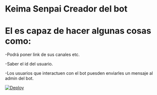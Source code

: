 # Keima Senpai Creador del bot

# El es capaz de hacer algunas cosas como:

-Podrá poner link de sus canales etc.

-Saber el id del usuario.

-Los usuarios que interactuen con el bot puesden enviarles un mensaje al admin del bot.


[![Deploy](https://www.herokucdn.com/deploy/button.svg)](https://heroku.com/deploy)



